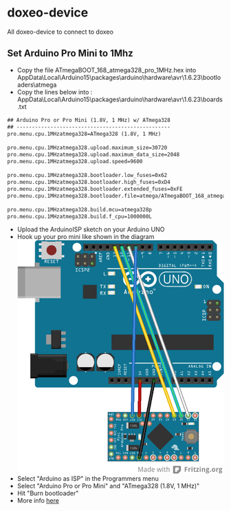 # doxeo-device
All doxeo-device to connect to doxeo

## Set Arduino Pro Mini to 1Mhz

* Copy the file ATmegaBOOT_168_atmega328_pro_1MHz.hex into AppData\Local\Arduino15\packages\arduino\hardware\avr\1.6.23\bootloaders\atmega
* Copy the lines below into : AppData\Local\Arduino15\packages\arduino\hardware\avr\1.6.23\boards.txt
```
## Arduino Pro or Pro Mini (1.8V, 1 MHz) w/ ATmega328
## --------------------------------------------------
pro.menu.cpu.1MHzatmega328=ATmega328 (1.8V, 1 MHz)

pro.menu.cpu.1MHzatmega328.upload.maximum_size=30720
pro.menu.cpu.1MHzatmega328.upload.maximum_data_size=2048
pro.menu.cpu.1MHzatmega328.upload.speed=9600

pro.menu.cpu.1MHzatmega328.bootloader.low_fuses=0x62
pro.menu.cpu.1MHzatmega328.bootloader.high_fuses=0xD4
pro.menu.cpu.1MHzatmega328.bootloader.extended_fuses=0xFE
pro.menu.cpu.1MHzatmega328.bootloader.file=atmega/ATmegaBOOT_168_atmega328_pro_1MHz.hex

pro.menu.cpu.1MHzatmega328.build.mcu=atmega328p
pro.menu.cpu.1MHzatmega328.build.f_cpu=1000000L
```
* Upload the ArduinoISP sketch on your Arduino UNO
* Hook up your pro mini like shown in the diagram
![ProMini](/Arduino/1mhz/pro_mini.png)
* Select "Arduino as ISP" in the Programmers menu
* Select "Arduino Pro or Pro Mini" and "ATmega328 (1.8V, 1 MHz)"
* Hit "Burn bootloader"
* More info [here](https://forum.pimatic.org/topic/383/tips-battery-powered-sensors)